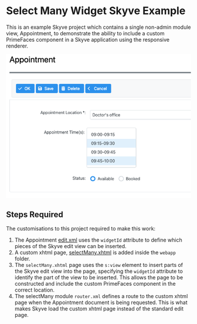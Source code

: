 # Select Many Widget Skyve Example

This is an example Skyve project which contains a single non-admin module view, Appointment, to demonstrate the ability to include a custom PrimeFaces component in a Skyve application using the responsive renderer.

![Select Many Example](docs/images/appointment.png)

## Steps Required

The customisations to this project required to make this work:

1. The Appointment [edit.xml](src/main/java/modules/selectMany/Appointment/views/edit.xml) uses the `widgetId` attribute to define which pieces of the Skyve edit view can be inserted.
1. A custom xhtml page, [selectMany.xhtml](src/main/webapp/test/selectMany.xhtml) is added inside the `webapp` folder.
1. The `selectMany.xhtml` page uses the `s:view` element to insert parts of the Skyve edit view into the page, specifying the `widgetId` attribute to identify the part of the view to be inserted. This allows the page to be constructed and include the custom PrimeFaces component in the correct location.
1. The selectMany module `router.xml` defines a route to the custom xhtml page when the Appointment document is being requested. This is what makes Skyve load the custom xhtml page instead of the standard edit page.